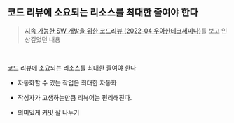 ## 코드 리뷰에 소요되는 리소스를 최대한 줄여야 한다

> [지속 가능한 SW 개발을 위한 코드리뷰 (2022-04 우아한테크세미나)](https://www.youtube.com/watch?v=ssDMIcPBqUE&t=3333s&ab_channel=%EC%9A%B0%EC%95%84%ED%95%9CTech)를 보고 인상깊었던 내용

<br>

코드 리뷰에 소요되는 리소스를 최대한 줄여야 한다

- 자동화할 수 있는 작업은 최대한 자동화

- 작성자가 고생하는만큼 리뷰어는 편리해진다.

- 의미있게 커밋 잘 나누기